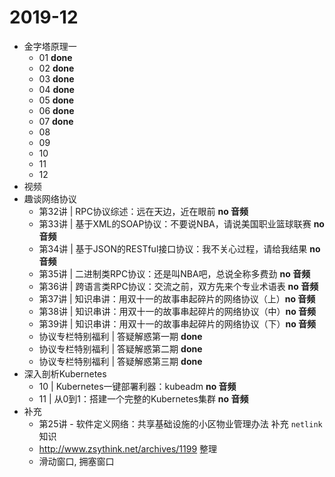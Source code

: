 # 2019-12

* 金字塔原理一
	* 01 **done**
	* 02 **done**
	* 03 **done**
	* 04 **done**
	* 05 **done**
	* 06 **done**
	* 07 **done**
	* 08
	* 09
	* 10
	* 11
	* 12
* 视频
* 趣谈网络协议 
	* 第32讲 | RPC协议综述：远在天边，近在眼前 **no 音频**
	* 第33讲 | 基于XML的SOAP协议：不要说NBA，请说美国职业篮球联赛 **no 音频**
	* 第34讲 | 基于JSON的RESTful接口协议：我不关心过程，请给我结果 **no 音频**
	* 第35讲 | 二进制类RPC协议：还是叫NBA吧，总说全称多费劲 **no 音频**
	* 第36讲 | 跨语言类RPC协议：交流之前，双方先来个专业术语表 **no 音频**
	* 第37讲 | 知识串讲：用双十一的故事串起碎片的网络协议（上）**no 音频**
	* 第38讲 | 知识串讲：用双十一的故事串起碎片的网络协议（中）**no 音频**
	* 第39讲 | 知识串讲：用双十一的故事串起碎片的网络协议（下）**no 音频**
	* 协议专栏特别福利 | 答疑解惑第一期 **done**
	* 协议专栏特别福利 | 答疑解惑第二期 **done**
	* 协议专栏特别福利 | 答疑解惑第三期 **done**
* 深入剖析Kubernetes
	* 10 | Kubernetes一键部署利器：kubeadm **no 音频**
	* 11 | 从0到1：搭建一个完整的Kubernetes集群 **no 音频**
* 补充
	* 第25讲 - 软件定义网络：共享基础设施的小区物业管理办法 补充 `netlink`知识
	* http://www.zsythink.net/archives/1199 整理 
	* 滑动窗口, 拥塞窗口

